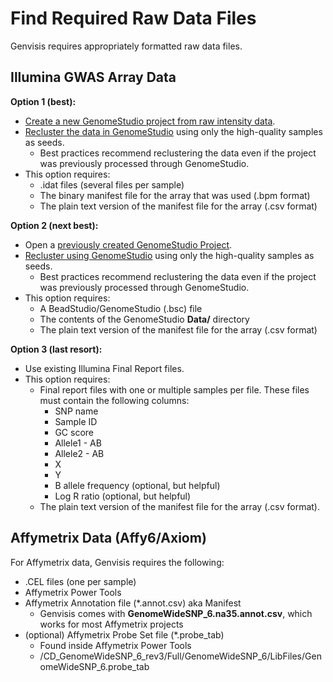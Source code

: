 # Find Required Raw Data Files

Genvisis requires appropriately formatted raw data files.

## Illumina GWAS Array Data
**Option 1 (best):** 
* [Create a new GenomeStudio project from raw intensity data](../#/documentation/AppendixAGenomeStudio--create-a-new-project).
* [Recluster the data in GenomeStudio](../#/documentation/AppendixAGenomeStudio--recluster-samples-before-exporting) using only the high-quality samples as seeds. 
    * Best practices recommend reclustering the data even if the project was previously processed through GenomeStudio.
* This option requires:
    * .idat files (several files per sample)
    * The binary manifest file for the array that was used (.bpm format)
    * The plain text version of the manifest file for the array (.csv format)

**Option 2 (next best):** 
* Open a [previously created GenomeStudio Project](../#/documentation/AppendixAGenomeStudio--open-an-existing-project).
* [Recluster using GenomeStudio](../#/documentation/AppendixAGenomeStudio--recluster-samples-before-exporting) using only the high-quality samples as seeds. 
    * Best practices recommend reclustering the data even if the project was previously processed through GenomeStudio.
* This option requires:
    * A BeadStudio/GenomeStudio (.bsc) file
    * The contents of the GenomeStudio **Data/** directory
    * The plain text version of the manifest file for the array (.csv format)

**Option 3 (last resort):** 
* Use existing Illumina Final Report files. 
* This option requires:
    * Final report files with one or multiple samples per file. These files must contain the following columns:
        * SNP name
        * Sample ID
        * GC score
        * Allele1 - AB
        * Allele2 - AB
        * X
        * Y
        * B allele frequency (optional, but helpful)
        * Log R ratio (optional, but helpful)
    * The plain text version of the manifest file for the array (.csv format).

## Affymetrix Data (Affy6/Axiom)
For Affymetrix data, Genvisis requires the following:
* .CEL files (one per sample)
* Affymetrix Power Tools
* Affymetrix Annotation file (*.annot.csv) aka Manifest
    * Genvisis comes with **GenomeWideSNP_6.na35.annot.csv**, which works for most Affymetrix projects
* (optional) Affymetrix Probe Set file (*.probe_tab)
    * Found inside Affymetrix Power Tools
    * /CD\_GenomeWideSNP\_6\_rev3/Full/GenomeWideSNP\_6/LibFiles/GenomeWideSNP\_6.probe\_tab
